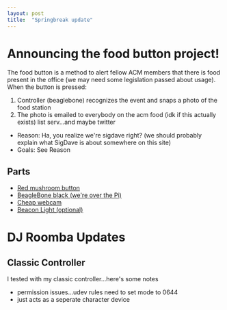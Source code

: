 ```yaml
---
layout: post
title:  "Springbreak update"
---
```


# Announcing the food button project! #

The food button is a method to alert fellow ACM members that there is food present in the office (we may need some legislation passed about usage). When the button is pressed:
1. Controller (beaglebone) recognizes the event and snaps a photo of the food station
2. The photo is emailed to everybody on the acm food (idk if this actually exists) list serv...and maybe twitter
- Reason: Ha, you realize we're sigdave right? (we should probably explain what SigDave is about somewhere on this site)
- Goals: See Reason

## Parts ##

- [Red mushroom button](http://www.amazon.com/Amico-Momentary-Switch-Mushroom-Station/dp/B005YX0A1M/ref=sr_1_1?ie=UTF8&qid=1395635062&sr=8-1&keywords=mushroom+button)
- [BeagleBone black (we're over the Pi)](http://beagleboard.org/Products/BeagleBone+Black)
- [Cheap webcam](http://www.amazon.com/SANOXY%C2%AE-Webcam-Camera-Meeting-compatible/dp/B0015TJNEY/ref=sr_1_4?ie=UTF8&qid=1395635932&sr=8-4&keywords=webcam)
- [Beacon Light (optional)](http://www.amazon.com/Rhode-Island-Novelty-Police-Beacon/dp/B0011CZV5A/ref=sr_1_1?s=automotive&ie=UTF8&qid=1395635535&sr=1-1&keywords=beacon+light)

# DJ Roomba Updates #

## Classic Controller ##

I tested with my classic controller...here's some notes
- permission issues...udev rules need to set mode to 0644
- just acts as a seperate character device
